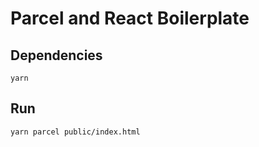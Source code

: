 # Parcel and React Boilerplate

## Dependencies

` yarn `

## Run

` yarn parcel public/index.html `
